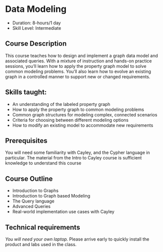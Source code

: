 # Data Modeling

* Duration:  8-hours/1 day
* Skill Level: Intermediate

## Course Description

This course teaches how to design and implement a graph data model and associated queries. With a mixture of instruction and hands-on practice sessions, you’ll learn how to apply the property graph model to solve common modeling problems. You’ll also learn how to evolve an existing graph in a controlled manner to support new or changed requirements. 

## Skills taught:

* An understanding of the labeled property graph
* How to apply the property graph to common modeling problems
* Common graph structures for modeling complex, connected scenarios
* Criteria for choosing between different modeling options
* How to modify an existing model to accommodate new requirements

## Prerequisites

You will need some familiarity with Cayley, and the Cypher language in particular. The material from the Intro to Cayley course is sufficient knowledge to understand this course

## Course Outline

* Introduction to Graphs
* Introduction to Graph based Modeling
* The Query language
* Advanced Queries
* Real-world implementation use cases with Cayley

## Technical requirements

*You will need your own laptop.*  Please arrive early to quickly install the product and labs used in the class.
